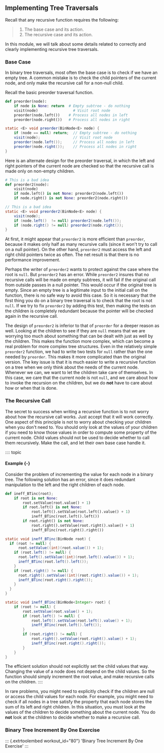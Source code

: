 
## Implementing Tree Traversals

Recall that any recursive function requires the following:

> 1.  The base case and its action.
> 2.  The recursive case and its action.

In this module, we will talk about some details related to correctly and
clearly implementing recursive tree traversals.

### Base Case

In binary tree traversals, most often the base case is to check if we
have an empty tree. A common mistake is to check the child pointers of
the current node, and only make the recursive call for a non-null child.

Recall the basic preorder traversal function.

```python
def preorder(node):
    if node is None: return  # Empty subtree - do nothing
    visit(node)                # Visit root node
    preorder(node.left())    # Process all nodes in left
    preorder(node.right())   # Process all nodes in right
```

```java
static <E> void preorder(BinNode<E> node) {
    if (node == null) return;  // Empty subtree - do nothing
    visit(node);               // Visit root node
    preorder(node.left());     // Process all nodes in left
    preorder(node.right());    // Process all nodes in right
}
```



Here is an alternate design for the preorder traversal, in which the
left and right pointers of the current node are checked so that the
recursive call is made only on non-empty children.

```python
# This is a bad idea
def preorder2(node):
    visit(node)
    if node.left() is not None: preorder2(node.left())
    if node.right() is not None: preorder2(node.right())
```

```java
// This is a bad idea
static <E> void preorder2(BinNode<E> node) {
    visit(node);
    if (node.left()  != null) preorder2(node.left());
    if (node.right() != null) preorder2(node.right());
}
```



At first, it might appear that `preorder2` is more efficient than
`preorder`, because it makes only half as many recursive calls (since it
won't try to call on a null pointer). On the other hand, `preorder2`
must access the left and right child pointers twice as often. The net
result is that there is no performance improvement.

Perhaps the writer of `preorder2` wants to protect against the case
where the root is `null`. But `preorder2` has an error. While
`preorder2` insures that no recursive calls will be made on empty
subtrees, it will fail if the original call from outside passes in a
null pointer. This would occur if the original tree is empty. Since an
empty tree is a legitimate input to the initial call on the function,
there is no safe way to avoid this case. So it is necessary that the
first thing you do on a binary tree traversal is to check that the root
is not `null`. If we try to fix `preorder2` by adding this test, then
making the tests on the children is completely redundant because the
pointer will be checked again in the recursive call.

The design of `preorder2` is inferior to that of `preorder` for a deeper
reason as well. Looking at the children to see if they are `null` means
that we are worrying too much about something that can be dealt with
just as well by the children. This makes the function more complex,
which can become a real problem for more complex tree structures. Even
in the relatively simple `preorder2` function, we had to write two tests
for `null` rather than the one needed by `preorder`. This makes it more
complicated than the original version. The key issue is that it is much
easier to write a recursive function on a tree when we only think about
the needs of the current node. Whenever we can, we want to let the
children take care of themselves. In this case, we care that the current
node is not `null`, and we care about how to invoke the recursion on the
children, but we do **not** have to care about how or when that is done.

### The Recursive Call

The secret to success when writing a recursive function is to not worry
about how the recursive call works. Just accept that it will work
correctly. One aspect of this principle is not to worry about checking
your children when you don't need to. You should only look at the
values of your children if you need to know those values in order to
compute some property of the current node. Child values should not be
used to decide whether to call them recursively. Make the call, and let
their own base case handle it.

:::: topic
#### Example {-}

Consider the problem of incrementing the value for each node in a binary
tree. The following solution has an error, since it does redundant
manipulation to the left and the right children of each node.

```python
def ineff_BTinc(root);
    if root is not None:
        root.setValue(root.value() + 1)
        if root.left() is not None:
            root.left().setValue(root.left().value() + 1)
            ineff_BTinc(root.left().left())
        if root.right() is not None:
            root.right().setValue(root.right().value() + 1)
            ineff_BTinc(root.right().right())
```

```java
static void ineff_BTinc(BinNode root) {
  if (root != null) {
      root.setValue((int)(root.value()) + 1);
    if (root.left() != null) {
      root.left().setValue((int)(root.left().value()) + 1);
      ineff_BTinc(root.left().left());
    }
    if (root.right() != null) {
      root.right().setValue((int)(root.right().value()) + 1);
      ineff_BTinc(root.right().right());
    }
  }
}
```

```java
static void ineff_BTinc(BinNode<Integer> root) {
    if (root != null) {
        root.setValue(root.value() + 1);
        if (root.left() != null) {
            root.left().setValue(root.left().value() + 1);
            ineff_BTinc(root.left().left());
        }
        if (root.right() != null) {
            root.right().setValue(root.right().value() + 1);
            ineff_BTinc(root.right().right());
        }
    }
}
```



The efficient solution should not explicitly set the child values that
way. Changing the value of a node does not depend on the child values.
So the function should simply increment the root value, and make
recursive calls on the children.
::::

In rare problems, you might need to explicitly check if the children are
null or access the child values for each node. For example, you might
need to check if all nodes in a tree satisfy the property that each node
stores the sum of its left and right children. In this situation, you
must look at the values of the children to decide something about the
current node. You do **not** look at the children to decide whether to
make a recursive call.

### Binary Tree Increment By One Exercise

::: {.extrtoolembed workout_id="80"}
'Binary Tree Increment By One Exercise'
:::
